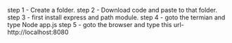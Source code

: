 step 1 - Create a folder.
step 2 - Download code and paste to that folder.
step 3 - first install express and path module.
step 4 - goto the termian and type Node app.js
step 5 - goto the browser and type this url- http://localhost:8080
